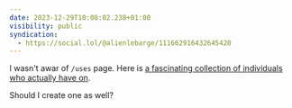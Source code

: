 ```yaml
---
date: 2023-12-29T10:08:02.238+01:00
visibility: public
syndication:
  - https://social.lol/@alienlebarge/111662916432645420
---
```


I wasn't awar of `/uses` page.
Here is [a fascinating collection of individuals who actually have on](https://uses.tech/).

Should I create one as well?
